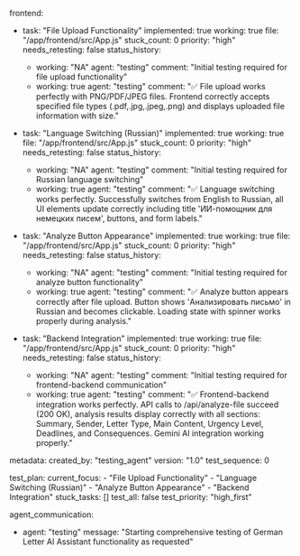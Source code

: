 frontend:
  - task: "File Upload Functionality"
    implemented: true
    working: true
    file: "/app/frontend/src/App.js"
    stuck_count: 0
    priority: "high"
    needs_retesting: false
    status_history:
      - working: "NA"
        agent: "testing"
        comment: "Initial testing required for file upload functionality"
      - working: true
        agent: "testing"
        comment: "✅ File upload works perfectly with PNG/PDF/JPEG files. Frontend correctly accepts specified file types (.pdf,.jpg,.jpeg,.png) and displays uploaded file information with size."

  - task: "Language Switching (Russian)"
    implemented: true
    working: true
    file: "/app/frontend/src/App.js"
    stuck_count: 0
    priority: "high"
    needs_retesting: false
    status_history:
      - working: "NA"
        agent: "testing"
        comment: "Initial testing required for Russian language switching"
      - working: true
        agent: "testing"
        comment: "✅ Language switching works perfectly. Successfully switches from English to Russian, all UI elements update correctly including title 'ИИ-помощник для немецких писем', buttons, and form labels."

  - task: "Analyze Button Appearance"
    implemented: true
    working: true
    file: "/app/frontend/src/App.js"
    stuck_count: 0
    priority: "high"
    needs_retesting: false
    status_history:
      - working: "NA"
        agent: "testing"
        comment: "Initial testing required for analyze button functionality"
      - working: true
        agent: "testing"
        comment: "✅ Analyze button appears correctly after file upload. Button shows 'Анализировать письмо' in Russian and becomes clickable. Loading state with spinner works properly during analysis."

  - task: "Backend Integration"
    implemented: true
    working: true
    file: "/app/frontend/src/App.js"
    stuck_count: 0
    priority: "high"
    needs_retesting: false
    status_history:
      - working: "NA"
        agent: "testing"
        comment: "Initial testing required for frontend-backend communication"
      - working: true
        agent: "testing"
        comment: "✅ Frontend-backend integration works perfectly. API calls to /api/analyze-file succeed (200 OK), analysis results display correctly with all sections: Summary, Sender, Letter Type, Main Content, Urgency Level, Deadlines, and Consequences. Gemini AI integration working properly."

metadata:
  created_by: "testing_agent"
  version: "1.0"
  test_sequence: 0

test_plan:
  current_focus:
    - "File Upload Functionality"
    - "Language Switching (Russian)"
    - "Analyze Button Appearance"
    - "Backend Integration"
  stuck_tasks: []
  test_all: false
  test_priority: "high_first"

agent_communication:
  - agent: "testing"
    message: "Starting comprehensive testing of German Letter AI Assistant functionality as requested"